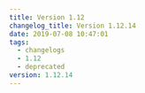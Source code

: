 ```yaml
---
title: Version 1.12
changelog_title: Version 1.12.14
date: 2019-07-08 10:47:01
tags:
  - changelogs
  - 1.12
  - deprecated
version: 1.12.14
---
```


<script src="https://gist.github.com/spinnaker-release/22b764cd8b65fa7953b989b6b8373ce5.js"/>

